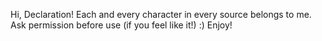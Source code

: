 Hi,
Declaration! Each and every character in every source belongs to me. Ask permission before use (if you feel like it!) :)
Enjoy!
